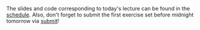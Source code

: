 The slides and code corresponding to today's lecture can be found in the [schedule](schedule.html). Also, don't forget to submit the first exercise set before midnight tomorrow via [submit](http://www.cs.uu.nl/docs/submit)!
